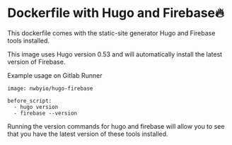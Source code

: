 # Dockerfile with Hugo and Firebase:fire:

This dockerfile comes with the static-site generator Hugo and Firebase tools installed.

This image uses Hugo version 0.53 and will automatically install the latest version of Firebase.

Example usage on Gitlab Runner
```
image: nwbyio/hugo-firebase

before_script:
  - hugo version
  - firebase --version
```
Running the version commands for hugo and firebase will allow you to see that you have the latest version of these tools installed.
